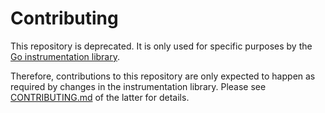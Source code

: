 # Contributing

This repository is deprecated. It is only used for specific purposes by the
[Go instrumentation library](https://github.com/prometheus/client_golang).

Therefore, contributions to this repository are only expected to happen as
required by changes in the instrumentation library.
Please see
[CONTRIBUTING.md](https://github.com/prometheus/client_golang/blob/master/CONTRIBUTING.md)
of the latter for details.
